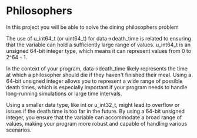 # Philosophers
In this project you will be able to solve the dining philosophers problem




The use of u_int64_t (or uint64_t) for data->death_time is related to ensuring that the variable can hold a sufficiently large range of values. u_int64_t is an unsigned 64-bit integer type, which means it can represent values from 0 to 2^64 - 1.

In the context of your program, data->death_time likely represents the time at which a philosopher should die if they haven't finished their meal. Using a 64-bit unsigned integer allows you to represent a wide range of possible death times, which is especially important if your program needs to handle long-running simulations or large time intervals.

Using a smaller data type, like int or u_int32_t, might lead to overflow or issues if the death time is too far in the future. By using a 64-bit unsigned integer, you ensure that the variable can accommodate a broad range of values, making your program more robust and capable of handling various scenarios.
